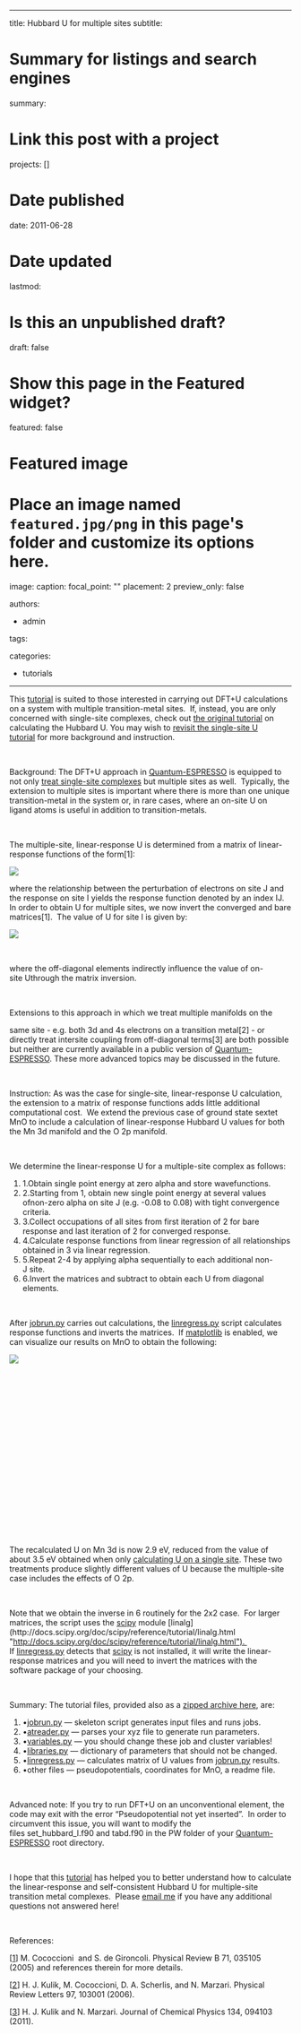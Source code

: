 
---
title: Hubbard U for multiple sites
subtitle: 

# Summary for listings and search engines
summary: 

# Link this post with a project
projects: []

# Date published
date: 2011-06-28

# Date updated
lastmod: 

# Is this an unpublished draft?
draft: false

# Show this page in the Featured widget?
featured: false

# Featured image
# Place an image named `featured.jpg/png` in this page's folder and customize its options here.
image:
  caption: 
  focal_point: ""
  placement: 2
  preview_only: false

authors:
- admin

tags:

categories:
- tutorials

---
This [tutorial](../Tutorials "Tutorials") is suited to those interested in carrying out DFT+U calculations on a system with multiple transition-metal sites.  If, instead, you are only concerned with single-site complexes, check out [the original tutorial](calculating-hubbard-u "Calculating the Hubbard U") on calculating the Hubbard U. You may wish to [revisit the single-site U tutorial](calculating-hubbard-u "Calculating the Hubbard U") for more background and instruction.


 


Background: The DFT+U approach in [Quantum-ESPRESSO](http://quantum-espresso.org/ "http://quantum-espresso.org") is equipped to not only [treat single-site complexes](calculating-hubbard-u "Calculating the Hubbard U") but multiple sites as well.  Typically, the extension to multiple sites is important where there is more than one unique transition-metal in the system or, in rare cases, where an on-site U on ligand atoms is useful in addition to transition-metals.  


 


The multiple-site, linear-response U is determined from a matrix of linear-response functions of the form[1]:



![](/sites/default/files/chi-matrix.jpg)

where the relationship between the perturbation of electrons on site J and the response on site I yields the response function denoted by an index IJ. In order to obtain U for multiple sites, we now invert the converged and bare matrices[1].  The value of U for site I is given by:



![](/sites/default/files/u-matrix.jpg)

 


where the off-diagonal elements indirectly influence the value of on-site Uthrough the matrix inversion.  


 


Extensions to this approach in which we treat multiple manifolds on the 


same site - e.g. both 3d and 4s electrons on a transition metal[2] - or directly treat intersite coupling from off-diagonal terms[3] are both possible but neither are currently available in a public version of [Quantum-ESPRESSO](http://quantum-espresso.org/ "http://quantum-espresso.org"). These more advanced topics may be discussed in the future.


 


Instruction: As was the case for single-site, linear-response U calculation, the extension to a matrix of response functions adds little additional computational cost.  We extend the previous case of ground state sextet MnO to include a calculation of linear-response Hubbard U values for both the Mn 3d manifold and the O 2p manifold.


 


We determine the linear-response U for a multiple-site complex as follows:


1. 1.Obtain single point energy at zero alpha and store wavefunctions.
2. 2.Starting from 1, obtain new single point energy at several values ofnon-zero alpha on site J (e.g. -0.08 to 0.08) with tight convergence criteria.
3. 3.Collect occupations of all sites from first iteration of 2 for bare response and last iteration of 2 for converged response.
4. 4.Calculate response functions from linear regression of all relationships obtained in 3 via linear regression.
5. 5.Repeat 2-4 by applying alpha sequentially to each additional non-J site.
6. 6.Invert the matrices and subtract to obtain each U from diagonal elements.

 


After [jobrun.py](../sites/default/files/Tutorials/jobrun.py_2.txt "jobrun.py") carries out calculations, the [linregress.py](../sites/default/files/Tutorials/linregress.py_0.txt "linregress.py") script calculates response functions and inverts the matrices.  If [matplotlib](http://matplotlib.org/ "http://matplotlib.org") is enabled, we can visualize our results on MnO to obtain the following:




![](/sites/default/files/shapeimage_2-27.png)


 


 


 


 


 


 


 


 


 


 


The recalculated U on Mn 3d is now 2.9 eV, reduced from the value of about 3.5 eV obtained when only [calculating U on a single site](calculating-hubbard-u "Calculating the Hubbard U"). These two treatments produce slightly different values of U because the multiple-site case includes the effects of O 2p.


 


Note that we obtain the inverse in 6 routinely for the 2x2 case.  For larger matrices, the script uses the [scipy](http://www.scipy.org/Installing_SciPy "http://www.scipy.org/Installing_SciPy") module [linalg](http://docs.scipy.org/doc/scipy/reference/tutorial/linalg.html "http://docs.scipy.org/doc/scipy/reference/tutorial/linalg.html").  If [linregress.py](../sites/default/files/Tutorials/linregress.py_0.txt "linregress.py") detects that [scipy](http://www.scipy.org/Installing_SciPy "http://www.scipy.org/Installing_SciPy") is not installed, it will write the linear-response matrices and you will need to invert the matrices with the software package of your choosing.  


 


Summary: The tutorial files, provided also as a [zipped archive here](../sites/default/files/Tutorials/DFTUS-Tut.zip "DFTUS-Tut.zip"), are:


1. •[jobrun.py](../sites/default/files/Tutorials/jobrun.py_2.txt "jobrun.py") — skeleton script generates input files and runs jobs.
2. •[atreader.py](../sites/default/files/Tutorials/atreader.py.txt "atreader.py") — parses your xyz file to generate run parameters.
3. •[variables.py](../sites/default/files/Tutorials/variables.py_2.txt "variables.py") — you should change these job and cluster variables!
4. •[libraries.py](../sites/default/files/Tutorials/libraries.py_2.txt "libraries.py") — dictionary of parameters that should not be changed.
5. •[linregress.py](../sites/default/files/Tutorials/linregress.py_0.txt "linregress.py") — calculates matrix of U values from [jobrun.py](../sites/default/files/Tutorials/jobrun.py_2.txt "jobrun.py") results.
6. •other files — pseudopotentials, coordinates for MnO, a readme file.

 


Advanced note: If you try to run DFT+U on an unconventional element, the code may exit with the error “Pseudopotential not yet inserted”.  In order to circumvent this issue, you will want to modify the files set\_hubbard\_l.f90 and tabd.f90 in the PW folder of your [Quantum-ESPRESSO](http://quantum-espresso.org/ "http://quantum-espresso.org") root directory.


 


I hope that this [tutorial](../Tutorials "Tutorials") has helped you to better understand how to calculate the linear-response and self-consistent Hubbard U for multiple-site transition metal complexes.  Please [email me](mailto:hjkulikATmitDOTedu?subject=Questions%20about%20Hubbard%20U%20for%20multiple%20sites%20tutorial "mailto:hjkulikATmitDOTedu?subject=Questions about Hubbard U for multiple sites tutorial") if you have any additional questions not answered here!


 


References:


[[1](http://prb.aps.org/abstract/PRB/v71/i3/e035105 "http://prb.aps.org/abstract/PRB/v71/i3/e035105")] M. Cococcioni  and S. de Gironcoli. Physical Review B 71, 035105 (2005) and references therein for more details.


[[2](http://prl.aps.org/abstract/PRL/v97/i10/e103001 "http://prl.aps.org/abstract/PRL/v97/i10/e103001")] H. J. Kulik, M. Cococcioni, D. A. Scherlis, and N. Marzari. Physical Review Letters 97, 103001 (2006).  



[[3](http://jcp.aip.org/resource/1/jcpsa6/v134/i9/p094103_s1 "http://jcp.aip.org/resource/1/jcpsa6/v134/i9/p094103_s1")] H. J. Kulik and N. Marzari. Journal of Chemical Physics 134, 094103 (2011).


